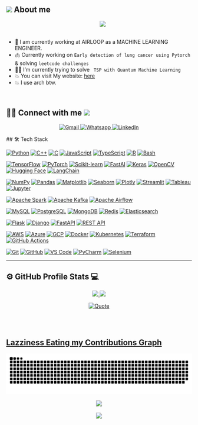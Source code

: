 ## <picture><img src = "https://github.com/7oSkaaa/7oSkaaa/blob/main/Images/about_me.gif?raw=true" width = 50px></picture> About me
<picture> <img align="right" src="https://github.com/7oSkaaa/7oSkaaa/blob/main/Images/Right_Side.gif?raw=true" width = 250px></picture>

<br><br>

- :school: I am currently working at AIRLOOP as a MACHINE LEARNING ENGINEER.
- 🫁 Currently working on `Early detection of lung cancer using Pytorch` & solving `leetcode challenges`
- :student: I’m currently trying to solve ` TSP with Quantum Machine Learning`
- :boom: You can visit My website: [here](https://zaheerh4ck3r.vercel.app/)
- :boom: I use arch btw.

<br>


## 🤝🏻 Connect with me<picture> <img src="https://github.com/7oSkaaa/7oSkaaa/blob/main/Images/Connect-with-me.gif?raw=true" width="100px"> </picture> 

<p align="center">
  <a href="mailto:zaheerh4ck3r@gmail.com">
    <img src="https://img.shields.io/badge/gmail-%23EA4335.svg?style=for-the-badge&logo=gmail&logoColor=white" alt="Gmail"/>
  </a>
  <a href="https://wa.me/+923700059475">
    <img src="https://img.shields.io/badge/whatsapp-%2325D366.svg?style=for-the-badge&logo=whatsapp&logoColor=white" alt="Whatsapp"/>
  </a>
  <a href="https://www.linkedin.com/in/zaheerh4ck3r/">
    <img src="https://img.shields.io/badge/linkedin-%230A66C2.svg?style=for-the-badge&logo=linkedin&logoColor=white" alt="LinkedIn"/>
  </a>
</p>## 🛠 Tech Stack
<p align="center">

  <!-- Programming Languages -->
  <a href="https://www.python.org" target="_blank"><img alt="Python" src="https://img.shields.io/badge/Python-3776AB?style=for-the-badge&logo=python&logoColor=white"></a>
  <a href="https://isocpp.org/" target="_blank"><img alt="C++" src="https://img.shields.io/badge/C++-00599C?style=for-the-badge&logo=cplusplus&logoColor=white"></a>
  <a href="https://en.wikipedia.org/wiki/C_(programming_language)" target="_blank"><img alt="C" src="https://img.shields.io/badge/C-444444?style=for-the-badge&logo=c&logoColor=white"></a>
  <a href="https://www.javascript.com/" target="_blank"><img alt="JavaScript" src="https://img.shields.io/badge/JavaScript-323330?style=for-the-badge&logo=javascript&logoColor=F7DF1E"></a>
  <a href="https://www.typescriptlang.org/" target="_blank"><img alt="TypeScript" src="https://img.shields.io/badge/TypeScript-007ACC?style=for-the-badge&logo=typescript&logoColor=white"></a>
  <a href="https://www.r-project.org/" target="_blank"><img alt="R" src="https://img.shields.io/badge/R-276DC3?style=for-the-badge&logo=r&logoColor=white"></a>
  <a href="https://www.gnu.org/software/bash/" target="_blank"><img alt="Bash" src="https://img.shields.io/badge/Bash-4EAA25?style=for-the-badge&logo=gnubash&logoColor=white"></a>

  <!-- Machine Learning & AI -->
  <a href="https://www.tensorflow.org/" target="_blank"><img alt="TensorFlow" src="https://img.shields.io/badge/TensorFlow-FF6F00?style=for-the-badge&logo=tensorflow&logoColor=white"></a>
  <a href="https://pytorch.org/" target="_blank"><img alt="PyTorch" src="https://img.shields.io/badge/PyTorch-EE4C2C?style=for-the-badge&logo=pytorch&logoColor=white"></a>
  <a href="https://scikit-learn.org/" target="_blank"><img alt="Scikit-learn" src="https://img.shields.io/badge/scikit_learn-F7931E?style=for-the-badge&logo=scikit-learn&logoColor=white"></a>
  <a href="https://fast.ai/" target="_blank"><img alt="FastAI" src="https://img.shields.io/badge/FastAI-000000?style=for-the-badge&logo=fastai&logoColor=white"></a>
  <a href="https://keras.io/" target="_blank"><img alt="Keras" src="https://img.shields.io/badge/Keras-D00000?style=for-the-badge&logo=keras&logoColor=white"></a>
  <a href="https://opencv.org/" target="_blank"><img alt="OpenCV" src="https://img.shields.io/badge/OpenCV-27338e?style=for-the-badge&logo=opencv&logoColor=white"></a>
  <a href="https://huggingface.co/" target="_blank"><img alt="Hugging Face" src="https://img.shields.io/badge/HuggingFace-FFB000?style=for-the-badge&logo=huggingface&logoColor=white"></a>
  <a href="https://www.langchain.com/" target="_blank"><img alt="LangChain" src="https://img.shields.io/badge/LangChain-1C3C3C?style=for-the-badge&logo=chainlink&logoColor=white"></a>

  <!-- Data Analysis & Visualization -->
  <a href="https://numpy.org/" target="_blank"><img alt="NumPy" src="https://img.shields.io/badge/NumPy-777BB4?style=for-the-badge&logo=numpy&logoColor=white"></a>
  <a href="https://pandas.pydata.org/" target="_blank"><img alt="Pandas" src="https://img.shields.io/badge/Pandas-2C2D72?style=for-the-badge&logo=pandas&logoColor=white"></a>
  <a href="https://matplotlib.org/" target="_blank"><img alt="Matplotlib" src="https://img.shields.io/badge/Matplotlib-11557c?style=for-the-badge&logo=matplotlib&logoColor=white"></a>
  <a href="https://seaborn.pydata.org/" target="_blank"><img alt="Seaborn" src="https://img.shields.io/badge/Seaborn-009688?style=for-the-badge&logo=seaborn&logoColor=white"></a>
  <a href="https://plotly.com/" target="_blank"><img alt="Plotly" src="https://img.shields.io/badge/Plotly-239120?style=for-the-badge&logo=plotly&logoColor=white"></a>
  <a href="https://streamlit.io/" target="_blank"><img alt="Streamlit" src="https://img.shields.io/badge/Streamlit-FF4B4B?style=for-the-badge&logo=Streamlit&logoColor=white"></a>
  <a href="https://www.tableau.com/" target="_blank"><img alt="Tableau" src="https://img.shields.io/badge/Tableau-E97627?style=for-the-badge&logo=tableau&logoColor=white"></a>
  <a href="https://jupyter.org/" target="_blank"><img alt="Jupyter" src="https://img.shields.io/badge/Jupyter-F37626.svg?&style=for-the-badge&logo=jupyter&logoColor=white"></a>

  <!-- Data Engineering -->
  <a href="https://spark.apache.org/" target="_blank"><img alt="Apache Spark" src="https://img.shields.io/badge/Apache_Spark-E25A1C?style=for-the-badge&logo=apachespark&logoColor=white"></a>
  <a href="https://kafka.apache.org/" target="_blank"><img alt="Apache Kafka" src="https://img.shields.io/badge/Apache_Kafka-231F20?style=for-the-badge&logo=apachekafka&logoColor=white"></a>
  <a href="https://airflow.apache.org/" target="_blank"><img alt="Apache Airflow" src="https://img.shields.io/badge/Apache_Airflow-017CEE?style=for-the-badge&logo=apacheairflow&logoColor=white"></a>

  <!-- Databases -->
  <a href="https://www.mysql.com/" target="_blank"><img alt="MySQL" src="https://img.shields.io/badge/MySQL-4479A1?style=for-the-badge&logo=mysql&logoColor=white"></a>
  <a href="https://www.postgresql.org/" target="_blank"><img alt="PostgreSQL" src="https://img.shields.io/badge/PostgreSQL-316192?style=for-the-badge&logo=postgresql&logoColor=white"></a>
  <a href="https://www.mongodb.com/" target="_blank"><img alt="MongoDB" src="https://img.shields.io/badge/MongoDB-47A248?style=for-the-badge&logo=mongodb&logoColor=white"></a>
  <a href="https://redis.io/" target="_blank"><img alt="Redis" src="https://img.shields.io/badge/Redis-DC382D?style=for-the-badge&logo=redis&logoColor=white"></a>
  <a href="https://www.elastic.co/elasticsearch/" target="_blank"><img alt="Elasticsearch" src="https://img.shields.io/badge/Elasticsearch-005571?style=for-the-badge&logo=elasticsearch&logoColor=white"></a>

  <!-- Web Development -->
  <a href="https://flask.palletsprojects.com/" target="_blank"><img alt="Flask" src="https://img.shields.io/badge/Flask-000000?style=for-the-badge&logo=flask&logoColor=white"></a>
  <a href="https://www.djangoproject.com/" target="_blank"><img alt="Django" src="https://img.shields.io/badge/Django-092E20?style=for-the-badge&logo=django&logoColor=white"></a>
  <a href="https://fastapi.tiangolo.com/" target="_blank"><img alt="FastAPI" src="https://img.shields.io/badge/FastAPI-009688?style=for-the-badge&logo=fastapi&logoColor=white"></a>
  <a href="https://developer.mozilla.org/en-US/docs/Glossary/REST" target="_blank"><img alt="REST API" src="https://img.shields.io/badge/REST-02569B?style=for-the-badge&logo=rest&logoColor=white"></a>

  <!-- Cloud & DevOps -->
  <a href="https://aws.amazon.com/" target="_blank"><img alt="AWS" src="https://img.shields.io/badge/AWS-232F3E?style=for-the-badge&logo=amazonaws&logoColor=white"></a>
  <a href="https://azure.microsoft.com/" target="_blank"><img alt="Azure" src="https://img.shields.io/badge/Azure-0078D4?style=for-the-badge&logo=microsoftazure&logoColor=white"></a>
  <a href="https://cloud.google.com/" target="_blank"><img alt="GCP" src="https://img.shields.io/badge/GCP-4285F4?style=for-the-badge&logo=googlecloud&logoColor=white"></a>
  <a href="https://www.docker.com/" target="_blank"><img alt="Docker" src="https://img.shields.io/badge/Docker-2496ED?style=for-the-badge&logo=docker&logoColor=white"></a>
  <a href="https://kubernetes.io/" target="_blank"><img alt="Kubernetes" src="https://img.shields.io/badge/Kubernetes-326CE5?style=for-the-badge&logo=kubernetes&logoColor=white"></a>
  <a href="https://www.terraform.io/" target="_blank"><img alt="Terraform" src="https://img.shields.io/badge/Terraform-844FBA?style=for-the-badge&logo=terraform&logoColor=white"></a>
  <a href="https://github.com/features/actions" target="_blank"><img alt="GitHub Actions" src="https://img.shields.io/badge/GitHub_Actions-2088FF?style=for-the-badge&logo=githubactions&logoColor=white"></a>

  <!-- Tools -->
  <a href="https://git-scm.com/" target="_blank"><img alt="Git" src="https://img.shields.io/badge/Git-F05032.svg?style=for-the-badge&logo=git&logoColor=white"></a>
  <a href="https://github.com/" target="_blank"><img alt="GitHub" src="https://img.shields.io/badge/GitHub-181717.svg?style=for-the-badge&logo=github&logoColor=white"></a>
  <a href="https://code.visualstudio.com/" target="_blank"><img alt="VS Code" src="https://img.shields.io/badge/VS_Code-007ACC.svg?style=for-the-badge&logo=visualstudiocode&logoColor=white"></a>
  <a href="https://www.jetbrains.com/pycharm/" target="_blank"><img alt="PyCharm" src="https://img.shields.io/badge/PyCharm-000000.svg?style=for-the-badge&logo=pycharm&logoColor=white"></a>
  <a href="https://www.selenium.dev/" target="_blank"><img alt="Selenium" src="https://img.shields.io/badge/Selenium-43B02A?style=for-the-badge&logo=Selenium&logoColor=white"></a>

</p>

---
## ⚙️ GitHub Profile Stats 💻
<p align="center">
<a href="https://github.com/zaheerh4ck3r">
  <img height="180em" src="https://github-readme-stats-eight-theta.vercel.app/api?username=zaheerh4ck3r&show_icons=true&theme=algolia&include_all_commits=true&count_private=true"/>
  <img height="180em" src="https://github-readme-stats-eight-theta.vercel.app/api/top-langs/?username=zaheerh4ck3r&layout=compact&langs_count=8&theme=algolia"/>
</a>
</p>
<p align = "center">
	<a href="https://github.com/piyushsuthar/github-readme-quotes"> <img alt = "Quote" src="https://quotes-github-readme.vercel.app/api?type=horizontal&theme=tokyonight&animation=grow_out_in&quoteCategory=programming">
</p>
</br></br>

## Lazziness Eating my Contributions Graph
	
<p align = "center">
	<img src = "https://github.com/zahid-marwat/zahid-marwat/blob/output/github-snake-dark.svg" alt = "Snake Game"/>
</p>



<p align="center">
  <img src="https://capsule-render.vercel.app/api?type=waving&height=140&color=gradient&customColorList=11&text=Till%20the%20next%20patch&textBg=false&fontAlignY=80&section=footer&reversal=true&animation=twinkling&fontAlign=60"/>
</p>




<p align="center">
  <img src="https://capsule-render.vercel.app/api?type=waving&height=140&color=gradient&customColorList=11&text=Till%20the%20next%20patch&textBg=false&fontAlignY=80&section=footer&reversal=true&animation=twinkling&fontAlign=60"/>
</p>
